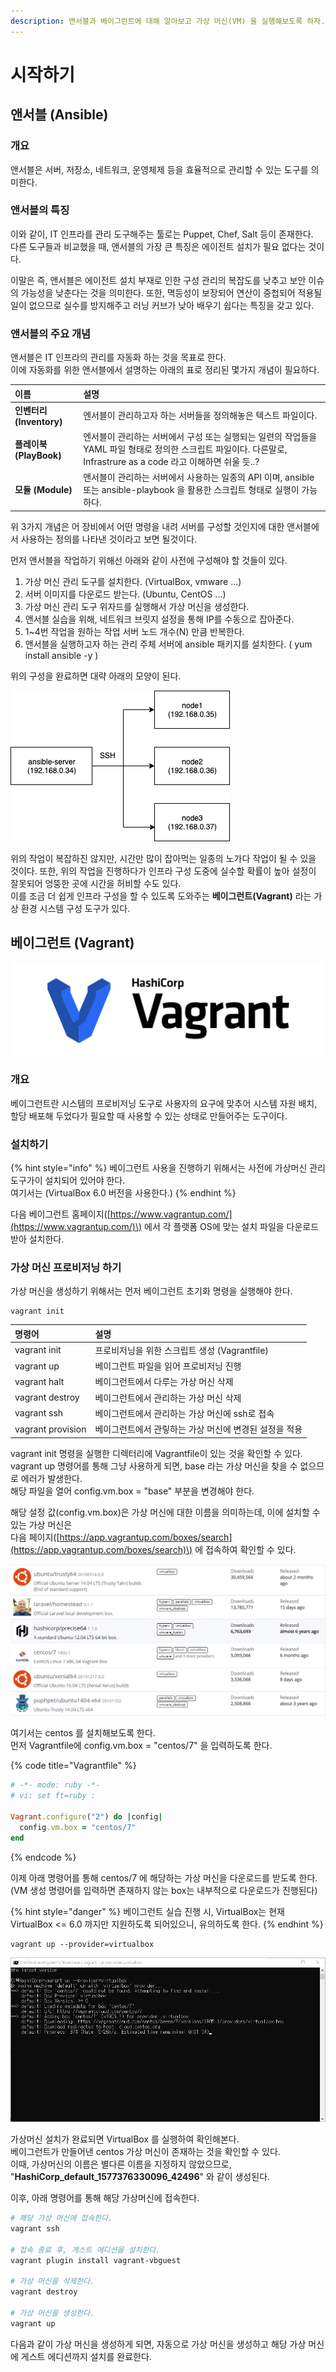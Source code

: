 ```yaml
---
description: 앤서블과 베이그런트에 대해 알아보고 가상 머신(VM) 을 실행해보도록 하자.
---
```


# 시작하기

## 앤서블 \(Ansible\)

### 개요

앤서블은 서버, 저장소, 네트워크, 운영체제 등을 효율적으로 관리할 수 있는 도구를 의미한다.  


### 앤서블의 특징

이와 같이, IT 인프라를 관리 도구해주는 툴로는 Puppet, Chef, Salt 등이 존재한다.  
다른 도구들과 비교했을 때, 앤서블의 가장 큰 특징은 에이전트 설치가 필요 없다는 것이다.

  
이말은 즉, 앤서블은 에이전트 설치 부재로 인한 구성 관리의 복잡도를 낮추고 보안 이슈의 가능성을 낮춘다는 것을 의미한다. 또한, 멱등성이 보장되어 연산이 중첩되어 적용될일이 없으므로 실수를 방지해주고 러닝 커브가 낮아 배우기 쉽다는 특징을 갖고 있다.

### 앤서블의 주요 개념

앤서블은  IT 인프라의 관리를 자동화 하는 것을 목표로 한다.  
이에 자동화를 위한 앤서블에서 설명하는 아래의 표로 정리된 몇가지 개념이 필요하다.

| 이름 | 설명 |
| :--- | :--- |
| **인벤터리 \(Inventory\)** | 엔서블이 관리하고자 하는 서버들을 정의해놓은 텍스트 파일이다. |
| **플레이북 \(PlayBook\)** | 엔서블이 관리하는 서버에서 구성 또는 실행되는 일련의 작업들을 YAML 파일 형태로 정의한 스크립트 파일이다. 다른말로, Infrastrure as a code 라고 이해하면 쉬울 듯..?  |
| **모듈 \(Module\)** | 앤서블이 관리하는 서버에서 사용하는 일종의 API 이며, ansible 또는 ansible-playbook 을 활용한 스크립트 형태로 실행이 가능하다. |

위 3가지 개념은 어 장비에서 어떤 명령을 내려 서버를 구성할 것인지에 대한 앤서블에서 사용하는 정의를 나타낸 것이라고 보면 될것이다.

먼저 앤서블을 작업하기 위해선 아래와 같이 사전에 구성해야 할 것들이 있다.

1. 가상 머신 관리 도구를 설치한다. \(VirtualBox, vmware ...\)
2. 서버 이미지를 다운로드 받는다. \(Ubuntu, CentOS ...\)
3. 가상 머신 관리 도구 위자드를 실행해서 가상 머신을 생성한다.
4. 앤서블 실습을 위해, 네트워크 브릿지 설정을 통해 IP를 수동으로 잡아준다.
5. 1~4번 작업을 원하는 작업 서버 노드 개수\(N\) 만큼 반복한다.
6. 앤서블을 실행하고자 하는 관리 주체 서버에 ansible 패키지를 설치한다. \( yum install ansible -y \)

위의 구성을 완료하면 대략 아래의 모양이 된다.

![](.gitbook/assets/image%20%282%29.png)

위의 작업이 복잡하진 않지만, 시간만 많이 잡아먹는 일종의 노가다 작업이 될 수 있을 것이다. 또한, 위의 작업을 진행하다가 인프라 구성 도중에 실수할 확률이 높아 설정이 잘못되어 엉뚱한 곳에 시간을 허비할 수도 있다.  
이를 조금 더 쉽게 인프라 구성을 할 수 있도록 도와주는 **베이그런트\(Vagrant\)** 라는 가상 환경 시스템 구성 도구가 있다.

## 베이그런트 \(Vagrant\)

![](.gitbook/assets/1_cok405whjcrx-0rcbetika.png)

### 개요

베이그런트란 시스템의 프로비저닝 도구로 사용자의 요구에 맞추어 시스템 자원 배치, 할당 배포해 두었다가 필요할 때 사용할 수 있는 상태로 만들어주는 도구이다.

### 설치하기

{% hint style="info" %}
베이그런트 사용을 진행하기 위해서는 사전에 가상머신 관리 도구가이 설치되어 있어야 한다.   
여기서는 \(VirtualBox 6.0 버전을 사용한다.\)
{% endhint %}



다음 베이그런트 홈페이지\([https://www.vagrantup.com/](https://www.vagrantup.com/)\) 에서 각 플랫폼 OS에 맞는 설치 파일을 다운로드 받아 설치한다.

### 가상 머신 프로비저닝 하기

가상 머신을 생성하기 위해서는 먼저 베이그런트 초기화 명령을 실행해야 한다.

```text
vagrant init
```

| 명령어 | 설명 |
| :--- | :--- |
| vagrant init | 프로비저닝을 위한 스크립트 생성 \(Vagrantfile\) |
| vagrant up | 베이그런트 파일을 읽어 프로비저닝 진행 |
| vagrant halt | 베이그런트에서 다루는 가상 머신 삭제 |
| vagrant destroy | 베이그런트에서 관리하는 가상 머신 삭제 |
| vagrant ssh | 베이그런트에서 관리하는 가상 머신에 ssh로 접속 |
| vagrant provision | 베이그런트에서 관맇하는 가상 머신에 변경된 설정을 적용 |

vagrant init 명령을 실행한 디렉터리에 Vagrantfile이 있는 것을 확인할 수 있다.  
vagrant up 명령어를 통해 그냥 사용하게 되면, base 라는 가상 머신을 찾을 수 없으므로 에러가 발생한다.  
해당 파일을 열어 config.vm.box = "base" 부분을 변경해야 한다.

해당 설정 값\(config.vm.box\)은 가상 머신에 대한 이름을 의미하는데, 이에 설치할 수 있는 가상 머신은   
다음 페이지\([https://app.vagrantup.com/boxes/search](https://app.vagrantup.com/boxes/search)\) 에 접속하여 확인할 수 있다.  


![Vagrant Cloud\(https://app.vagrantup.com/boxes/search\)](.gitbook/assets/image%20%286%29.png)

여기서는 centos 를 설치해보도록 한다.  
먼저 Vagrantfile에 config.vm.box = "centos/7" 을 입력하도록 한다.

{% code title="Vagrantfile" %}
```ruby
# -*- mode: ruby -*-
# vi: set ft=ruby :

Vagrant.configure("2") do |config|
  config.vm.box = "centos/7"
end

```
{% endcode %}

  
이제 아래 명령어를 통해 centos/7 에 해당하는 가상 머신을 다운로드를 받도록 한다.  
\(VM 생성 명령어를 입력하면 존재하지 않는 box는 내부적으로 다운로드가 진행된다\)

{% hint style="danger" %}
베이그런트 실습 진행 시, VirtualBox는  현재 VirtualBox &lt;= 6.0 까지만 지원하도록 되어있으니, 유의하도록 한다.
{% endhint %}

```text
vagrant up --provider=virtualbox
```

![](.gitbook/assets/image%20%287%29.png)

가상머신 설치가 완료되면 VirtualBox 를 실행하여 확인해본다.  
베이그런트가 만들어낸 centos 가상 머신이 존재하는 것을 확인할 수 있다.  
이때, 가상머신의 이름은 별다른 이름을 지정하지 않았으므로, "**HashiCorp\_default\_1577376330096\_42496**" 와 같이 생성된다.

이후, 아래 명령어를 통해 해당 가상머신에 접속한다.

```bash
# 해당 가상 머신에 접속한다.
vagrant ssh

# 접속 종료 후, 게스트 에디션을 설치한다.
vagrant plugin install vagrant-vbguest

# 가상 머신을 삭제한다.
vagrant destroy

# 가상 머신을 생성한다.
vagrant up
```

다음과 같이 가상 머신을 생성하게 되면, 자동으로 가상 머신을 생성하고 해당 가상 머신에 게스트 에디션까지 설치를 완료한다.





